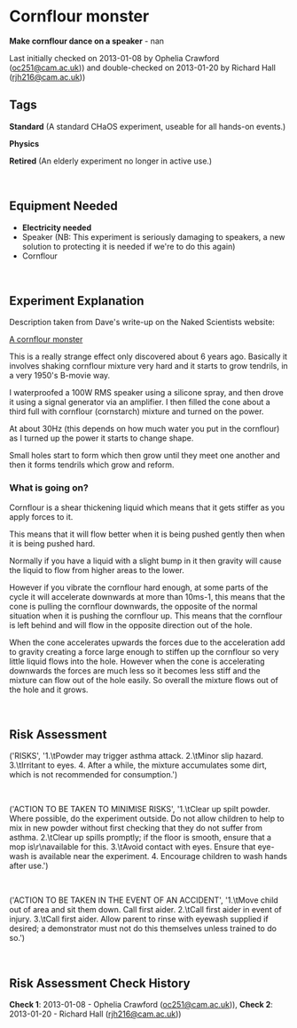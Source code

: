 # Cornflour monster

**Make cornflour dance on a speaker** - nan

Last initially checked on 2013-01-08 by Ophelia Crawford (oc251@cam.ac.uk)) and double-checked on 2013-01-20 by Richard Hall (rjh216@cam.ac.uk))

## Tags
<!--- Start Tags (DO NOT REMOVE THIS COMMENT) --->

**Standard** (A standard CHaOS experiment, useable for all hands-on events.)

**Physics**

**Retired** (An elderly experiment no longer in active use.)
<!--- End Tags (DO NOT REMOVE THIS COMMENT) --->

<br/>

## Equipment Needed 
- **Electricity needed**
- Speaker (NB: This experiment is seriously damaging to speakers, a new solution to protecting it is needed if we're to do this again)
- Cornflour

<br/>

## Experiment Explanation 

Description taken from Dave's write-up on the Naked Scientists website:


[A cornflour monster](http://www.thenakedscientists.com/HTML/content/kitchenscience/garage-science/exp/a-cornflour-monster/)


This is a really strange effect only discovered about 6 years ago. Basically it involves shaking cornflour mixture very hard and it starts to grow tendrils, in a very 1950's B-movie way.


I waterproofed a 100W RMS speaker using a silicone spray, and then drove it using a signal generator via an amplifier. I then filled the cone about a third full with cornflour (cornstarch) mixture and turned on the power.


At about 30Hz (this depends on how much water you put in the cornflour) as I turned up the power it starts to change shape. 


Small holes start to form which then grow until they meet one another and then it forms tendrils which grow and reform.


### What is going on?


Cornflour is a shear thickening liquid which means that it gets stiffer as you apply forces to it.


This means that it will flow better when it is being pushed gently then when it is being pushed hard.


Normally if you have a liquid with a slight bump in it then gravity will cause the liquid to flow from higher areas to the lower. 


However if you vibrate the cornflour hard enough, at some parts of the cycle it will accelerate downwards at more than 10ms-1, this means that the cone is pulling the cornflour downwards, the opposite of the normal situation when it is pushing the cornflour up. This means that the cornflour is left behind and will flow in the opposite direction out of the hole.


When the cone accelerates upwards the forces due to the acceleration add to gravity creating a force large enough to stiffen up the cornflour so very little liquid flows into the hole. However when the cone is accelerating downwards the forces are much less so it becomes less stiff and the mixture can flow out of the hole easily. So overall the mixture flows out of the hole and it grows. 



<br/>

## Risk Assessment

('RISKS', '1.\tPowder may trigger asthma attack. 2.\tMinor slip hazard. 3.\tIrritant to eyes. 4.      After a while, the mixture accumulates some dirt, which is not recommended for consumption.')

<br/>

('ACTION TO BE TAKEN TO MINIMISE RISKS', '1.\tClear up spilt powder.  Where possible, do the experiment outside.  Do not allow children to help to mix in new powder without first checking that they do not suffer from asthma. 2.\tClear up spills promptly; if the floor is smooth, ensure that a mop is\r\navailable for this. 3.\tAvoid contact with eyes.  Ensure that eye-wash is available near the experiment. 4.       Encourage children to wash hands after use.')

<br/>

('ACTION TO BE TAKEN IN THE EVENT OF AN ACCIDENT', '1.\tMove child out of area and sit them down. Call first aider. 2.\tCall first aider in event of injury. 3.\tCall first aider.  Allow parent to rinse with eyewash supplied if desired; a demonstrator must not do this themselves unless trained to do so.')

<br/>

## Risk Assessment Check History 

**Check 1**: 2013-01-08 - Ophelia Crawford (oc251@cam.ac.uk)), **Check 2**: 2013-01-20 - Richard Hall (rjh216@cam.ac.uk))